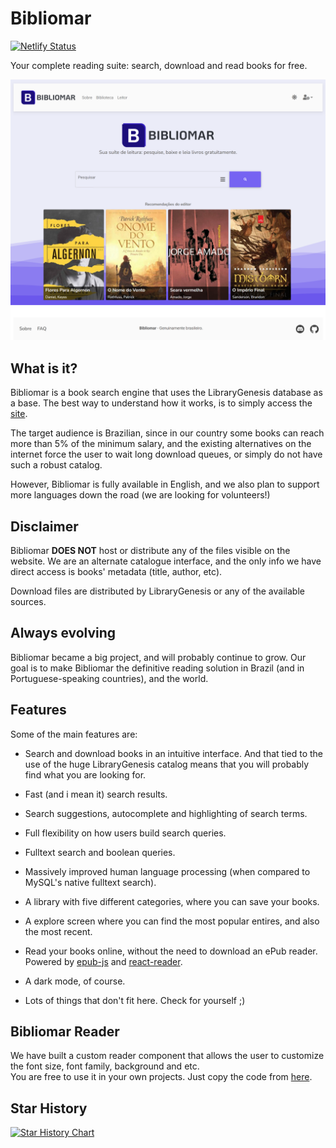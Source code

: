 # Bibliomar

[![Netlify Status](https://api.netlify.com/api/v1/badges/bd4c5d37-8033-4b0f-abc4-7f8203e957a5/deploy-status)](https://app.netlify.com/sites/bibliomar/deploys)

Your complete reading suite: search, download and read books for free.



<div align="center">
  <img alt="preview" src="./images/bibliomar-search-full.png">
</div>

## What is it?

Bibliomar is a book search engine that uses the LibraryGenesis database as a base.
The best way to understand how it works, is to simply access the [site](https://bibliomar.site).

The target audience is Brazilian, since in our country some books can reach more than 5% of the minimum salary, and the
existing alternatives on the internet force the user to wait long download queues, or simply do not have such a
robust catalog.

However, Bibliomar is fully available in English, and we also plan to support more languages down the road (we are
looking for volunteers!)

## Disclaimer
Bibliomar **DOES NOT** host or distribute any of the files visible on the website. We are an alternate catalogue interface, and the only info we have direct access is books' metadata (title, author, etc).

Download files are distributed by LibraryGenesis or any of the available sources.

## Always evolving

Bibliomar became a big project, and will probably continue to grow.
Our goal is to make Bibliomar the definitive reading solution in Brazil (and in Portuguese-speaking countries), and the
world.

## Features

Some of the main features are:

- Search and download books in an intuitive interface.
  And that tied to the use of the huge LibraryGenesis catalog means that you will probably find what you are looking
  for.    

- Fast (and i mean it) search results.
- Search suggestions, autocomplete and highlighting of search terms.
- Full flexibility on how users build search queries.
- Fulltext search and boolean queries.
- Massively improved human language processing (when compared to MySQL's native fulltext search).    

- A library with five different categories, where you can save your books.
- A explore screen where you can find the most popular entires, and also the most recent.
- Read your books online, without the need to download an ePub reader.
  Powered by [epub-js](https://github.com/futurepress/epub.js/)
  and [react-reader](https://www.npmjs.com/package/react-reader).

- A dark mode, of course.
- Lots of things that don't fit here. Check for yourself ;)

## Bibliomar Reader

We have built a custom reader component that allows the user to customize the font size, font family, background and
etc.  
You are free to use it in your own projects. Just copy the code
from [here](https://github.com/bibliomar/bibliomar-client/tree/main/src/components/reader/screen).

## Star History

[![Star History Chart](https://api.star-history.com/svg?repos=bibliomar/bibliomar-client&type=Date)](https://star-history.com/#bibliomar/bibliomar-client&Date)
